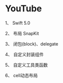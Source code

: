 # YouTube

1、 Swift 5.0

2、 布局 SnapKit

3、 闭包(block)、delegate

4、 自定义封装组件

5、 自定义工具类函数

6、 cell动态布局
